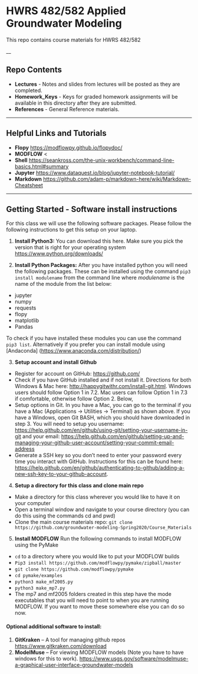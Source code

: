 # HWRS 482/582 Applied Groundwater Modeling

This repo contains course materials for HWRS 482/582

__
## Repo Contents
- **Lectures** - Notes and slides from lectures will be posted as they are completed.
- **Homework_Keys** - Keys for graded homework assignments will be available in this directory after they are submitted.
- **References** - General Reference materials.

___
## Helpful Links and Tutorials
- **Flopy** <https://modflowpy.github.io/flopydoc/>
- **MODFLOW** <
- **Shell** <https://seankross.com/the-unix-workbench/command-line-basics.html#summary>
- **Jupyter**  <https://www.dataquest.io/blog/jupyter-notebook-tutorial/>
- **Markdown** <https://github.com/adam-p/markdown-here/wiki/Markdown-Cheatsheet>
____

## Getting Started - Software install instructions
For this class we will use the following software packages.  Please follow the following instructions to get this setup on your laptop.

1.	**Install Python3:** You can download this here. Make sure you pick the version that is right for your operating system <https://www.python.org/downloads/>

2.	**Install Python Packages:** After you have installed python you will need the following packages. These can be installed using the command `pip3 install modulename` from the command line where *modulename* is the name of the module from the list below:
  - jupyter
  - numpy
  - requests
  - flopy
  - matplotlib
  - Pandas

 To check if you have installed these modules you can use the command `pip3 list`. Alternatively if you prefer you can install module using [Andaconda] (https://www.anaconda.com/distribution/)

3.	**Setup account and install Github**
  - Register for account on GitHub: <https://github.com/>
  - Check if you have GitHub installed and if not install it.  Directions for both Windows & Mac here: <http://happygitwithr.com/install-git.html>. Windows users should follow Option 1 in 7.2. Mac users can follow Option 1 in 7.3 if comfortable, otherwise follow Option 2. Below,
  - Setup options in Git. In you have a Mac, you can go to the terminal if you have a Mac (Applications -> Utilities -> Terminal) as shown above. If you have a Windows, open Git BASH, which you should have downloaded in step 3.  You will need to  setup you username:  <https://help.github.com/en/github/using-git/setting-your-username-in-git> and your email: <https://help.github.com/en/github/setting-up-and-managing-your-github-user-account/setting-your-commit-email-address>
  - Generate a SSH key so you don’t need to enter your password every time you interact with GitHub. Instructions for this can be found here: <https://help.github.com/en/github/authenticating-to-github/adding-a-new-ssh-key-to-your-github-account>.


4.	**Setup a directory for this class and clone main repo**
  - Make a directory for this class wherever you would like to have it on your computer
  - Open a terminal window and navigate to your course directory (you can do this using the commands cd and pwd)
  - Clone the main course materials repo: `git clone https://github.com/groundwater-modeling-Spring2020/Course_Materials`

5.	**Install MODFLOW**  Run the following commands to install MODFLOW using the PyMake
  - `cd` to a directory where you would like to put your MODFLOW builds
  - `Pip3 install https://github.com/modflowpy/pymake/zipball/master`
  - `git clone https://github.com/modflowpy/pymake`
  - `cd pymake/examples`
  - `python3 make_mf2005.py`
  - `python3 make_mp7.py`
  - The mp7 and mf2005 folders created in this step have the mode executables that you will need to point to when you are running MODFLOW. If you want to move these somewhere else you can do so now.


#### Optional additional software to install:
1.	**GitKraken** – A tool for managing github repos <https://www.gitkraken.com/download>
2.	**ModelMuse** – For viewing MODFLOW models (Note you have to have windows for this to work). <https://www.usgs.gov/software/modelmuse-a-graphical-user-interface-groundwater-models>

